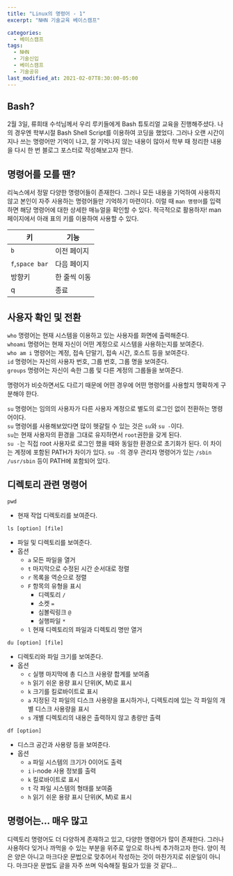 ```yaml
---
title: "Linux의 명령어 - 1"
excerpt: "NHN 기술교육 베이스캠프"

categories:
  - 베이스캠프
tags:
  - NHN
  - 기술신입
  - 베이스캠프
  - 기술공유
last_modified_at: 2021-02-07T8:30:00-05:00
---
```


## Bash?

2월 3일, 류희태 수석님께서 우리 루키들에게 Bash 튜토리얼 교육을 진행해주셨다. 나의 경우엔 학부시절 Bash Shell Script를 이용하여 코딩을 했었다. 그러나 오랜 시간이 지나 쓰는 명령어만 기억이 나고, 잘 기억나지 않는 내용이 많아서 학부 때 정리한 내용을 다시 한 번 블로그 포스터로 작성해보고자 한다.

## 명령어를 모를 땐?

리눅스에서 정말 다양한 명령어들이 존재한다. 그러나 모든 내용을 기억하여 사용하지 않고 본인이 자주 사용하는 명령어들만 기억하기 마련이다. 이럴 때 `man 명령어`를 입력하면 해당 명령어에 대한 상세한 매뉴얼을 확인할 수 있다. 적극적으로 활용하자! man 페이지에서 아래 표의 키를 이용하여 사용할 수 있다.

| 키              | 기능         |
| --------------- | ------------ |
| `b`             | 이전 페이지  |
| `f`,`space bar` | 다음 페이지  |
| 방향키          | 한 줄씩 이동 |
| q               | 종료         |

## 사용자 확인 및 전환

`who` 명령어는 현재 시스템을 이용하고 있는 사용자를 화면에 출력해준다.<br>
`whoami` 명령어는 현재 자신이 어떤 계정으로 시스템을 사용하는지를 보여준다.<br>
`who am i` 명령어는 계정, 접속 단말기, 접속 시간, 호스트 등을 보여준다.<br>
`id` 명령어는 자신의 사용자 번호, 그룹 번호, 그룹 명을 보여준다.<br>
`groups` 명령어는 자신이 속한 그룹 및 다른 계정의 그룹들을 보여준다.<br>

명령어가 비슷하면서도 다르기 때문에 어떤 경우에 어떤 명령어를 사용할지 명확하게 구분해야 한다.

`su` 명령어는 임의의 사용자가 다른 사용자 계정으로 별도의 로그인 없이 전환하는 명령어이다.<br>
`su` 명령어를 사용해보았다면 많이 헷갈릴 수 있는 것은 `su`와 `su -`이다.<br>
`su`는 현재 사용자의 환경을 그대로 유지하면서 `root`권한을 갖게 된다.<br>
`su -`는 직접 root 사용자로 로그인 했을 때와 동일한 환경으로 초기화가 된다.
이 차이는 계정에 포함된 PATH가 차이가 있다. `su -`의 경우 관리자 명령어가 있는 `/sbin` `/usr/sbin` 등이 PATH에 포함되어 있다.

## 디렉토리 관련 명령어

`pwd` <br>

- 현재 작업 디렉토리를 보여준다.

`ls [option] [file]` <br>

- 파일 및 디렉토리를 보여준다.
- 옵션
  - `a` 모든 파일을 열거
  - `t` 마지막으로 수정된 시간 순서대로 정렬
  - `r` 목록을 역순으로 정렬
  - `F` 항목의 유형을 표시
    - 디렉토리 `/`
    - 소켓 `=`
    - 심볼릭링크 `@`
    - 실행파일 `*`
  - `l` 현재 디렉토리의 파일과 디렉토리 명만 열거

`du [option] [file]` <br>

- 디렉토리와 파일 크기를 보여준다.
- 옵션
  - `c` 실행 마지막에 총 디스크 사용량 합계를 보여줌
  - `h` 읽기 쉬운 용량 표시 단위(K, M)로 표시
  - `k` 크기를 킬로바이트로 표시
  - `a` 지정된 각 파일의 디스크 사용량을 표시하거나, 디렉토리에 있는 각 파일의 개별 디스크 사용량을 표시
  - `s` 개별 디렉토리의 내용은 출력하지 않고 총량만 출력

`df [option]` <br>

- 디스크 공간과 사용량 등을 보여준다.
- 옵션
  - `a` 파일 시스템의 크기가 0이어도 출력
  - `i` i-node 사용 정보를 출력
  - `k` 킬로바이트로 표시
  - `t` 각 파일 시스템의 형태를 보여줌
  - `h` 읽기 쉬운 용량 표시 단위(K, M)로 표시

## 명령어는... 매우 많고

디렉토리 명령어도 더 다양하게 존재하고 있고, 다양한 명령어가 많이 존재한다. 그러나 사용하다 잊거나 까먹을 수 있는 부분을 위주로 앞으로 하나씩 추가하고자 한다. 양이 적은 양은 아니고 마크다운 문법으로 맞추어서 작성하는 것이 마찬가지로 쉬운일이 아니다. 마크다운 문법도 글을 자주 쓰며 익숙해질 필요가 있을 것 같다...
